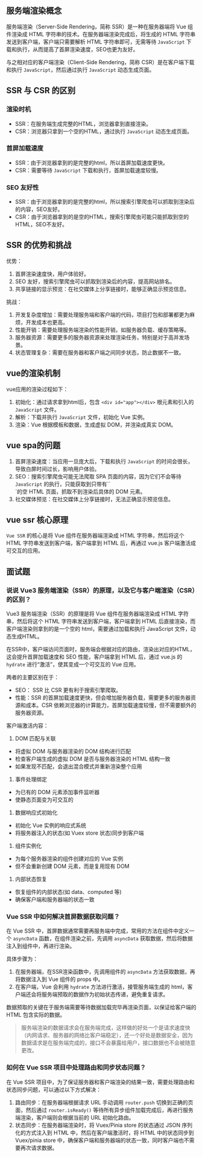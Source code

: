 ## 服务端渲染概念
服务端渲染（Server-Side Rendering，简称 SSR）是一种在服务器端将 Vue 组件渲染成 HTML 字符串的技术。在服务器端渲染完成后，将生成的 HTML 字符串发送到客户端，客户端只需要解析 HTML 字符串即可，无需等待 `JavaScript` 下载和执行，从而提高了首屏渲染速度，SEO也更为友好。

与之相对应的客户端渲染（Client-Side Rendering，简称 CSR）是在客户端下载和执行 `JavaScript`，然后通过执行 `JavaScript` 动态生成页面。

## SSR 与 CSR 的区别
### 渲染时机
- SSR：在服务端生成完整的HTML，浏览器拿到直接渲染。
- CSR：浏览器只拿到一个空的HTML，通过执行 `JavaScript` 动态生成页面。

### 首屏加载速度
- SSR：由于浏览器拿到的是完整的html，所以首屏加载速度更快。
- CSR：需要等待 `JavaScript` 下载和执行，首屏加载速度较慢。

### SEO 友好性
- SSR：由于浏览器拿到的是完整的html，所以搜索引擎爬虫可以抓取到渲染后的内容，SEO友好。
- CSR：由于浏览器拿到的是空的HTML，搜索引擎爬虫可能只能抓取到空的HTML，SEO不友好。

## SSR 的优势和挑战
优势：
1. 首屏渲染速度快，用户体验好。
2. SEO 友好，搜索引擎爬虫可以抓取到渲染后的内容，提高网站排名。
3. 共享链接的显示预览：在社交媒体上分享链接时，能够正确显示预览信息。

挑战：
1. 开发复杂度增加：需要处理服务端和客户端的代码，项目打包和部署都更为麻烦，开发成本也更高。
2. 性能开销：需要处理服务端渲染的性能开销，如服务器负载、缓存策略等。
3. 服务器资源：需要更多的服务器资源来处理渲染任务，特别是对于高并发场景。
4. 状态管理复杂：需要在服务器和客户端之间同步状态，防止数据不一致。

## vue的渲染机制
vue应用的渲染过程如下：
1. 初始化：通过请求拿到html后，包含 `<div id="app"></div>` 根元素和引入的 `JavaScript` 文件。
2. 解析：下载并执行 `JavaScript` 文件，初始化 Vue 实例。
3. 渲染：Vue 根据模板和数据，生成虚拟 DOM，并渲染成真实 DOM。

## vue spa的问题
1. 首屏渲染速度：当应用一旦庞大后，下载和执行 `JavaScript` 的时间会很长，导致白屏时间过长，影响用户体验。
2. SEO：搜索引擎爬虫可能无法爬取 SPA 页面的内容，因为它们不会等待 `JavaScript` 的执行，只能获取到只带有``<div id="app"></div>`的空 HTML 页面，抓取不到渲染后具体的 DOM 元素。
3. 社交媒体预览：在社交媒体上分享链接时，无法正确显示预览信息。

## vue ssr 核心原理

`Vue SSR` 的核心是将 Vue 组件在服务器端渲染成 HTML 字符串，然后将这个 HTML 字符串发送到客户端，客户端拿到 HTML 后，再通过 vue.js 客户端激活成可交互的应用。


## 面试题
### 说说 Vue3 服务端渲染（SSR）的原理，以及它与客户端渲染（CSR）的区别？
Vue3 服务端渲染（SSR）的原理是将 Vue 组件在服务器端渲染成 HTML 字符串，然后将这个 HTML 字符串发送到客户端，客户端拿到 HTML 后直接渲染，而客户端渲染则拿到的是一个空的 html，需要通过加载和执行 JavaScript 文件，动态生成HTML。

在SSR中，客户端访问页面时，服务端会根据对应的路由，渲染出对应的HTML，这会提升首屏加载速度和 SEO 性能，客户端拿到 HTML 后，通过 vue.js 的 `hydrate` 进行“激活”，使其变成一个可交互的 Vue 应用。

两者的主要区别在于：
- SEO： SSR 比 CSR 更有利于搜索引擎爬取。
- 性能：SSR 的首屏加载速度更快，但会增加服务器负载，需要更多的服务器资源和成本。CSR 依赖浏览器的计算能力，首屏加载速度较慢，但不需要额外的服务器资源。

客户端激活内容：
1. DOM 匹配与关联
- 将虚拟 DOM 与服务器渲染的 DOM 结构进行匹配
- 检查客户端生成的虚拟 DOM 是否与服务器渲染的 HTML 结构一致
- 如果发现不匹配，会退出混合模式并重新渲染整个应用

1. 事件处理绑定
- 为已有的 DOM 元素添加事件监听器
- 使静态页面变为可交互的

1. 数据响应式初始化
- 初始化 Vue 实例的响应式系统
- 将服务器注入的状态(如 Vuex store 状态)同步到客户端

1. 组件实例化
- 为每个服务器渲染的组件创建对应的 Vue 实例
- 但不会重新创建 DOM 元素，而是复用现有 DOM
1. 内部状态恢复
- 恢复组件的内部状态(如 data、computed 等)
- 确保客户端和服务器端的状态一致

### Vue SSR 中如何解决首屏数据获取问题？
在 Vue SSR 中，首屏数据通常需要再服务端中完成，常用的方法在组件中定义一个 `asyncData` 函数，在组件渲染之前，先调用 `asyncData` 获取数据，然后将数据注入到组件中，再进行渲染。

具体步骤为：
1. 在服务器端，在SSR渲染函数中，先调用组件的 `asyncData` 方法获取数据，再将数据注入到 Vue 组件的 props 中。
2. 在客户端，Vue 会利用 `hydrate` 方法进行激活，接管服务端生成的 html，客户端还会将服务端预取的数据作为初始状态传递，避免重复请求。
  
数据预取的关键在于服务端需要等待数据加载完毕再渲染页面，以保证给客户端的 HTML 包含实际的数据。

> 服务端渲染的数据请求会在服务端完成，这样做的好处一个是请求速度快（内网请求、服务器的网络比客户端稳定），还一个好处是数据安全，因为数据请求是在服务端完成的，接口不会暴露给用户，接口数据也不会被随意更改。

### 如何在 Vue SSR 项目中处理路由和同步状态问题？
在 Vue SSR 项目中，为了保证服务器和客户端渲染的结果一致，需要处理路由和状态同步问题，可以通过以下方式解决：

1. 路由同步：在服务器端根据请求 URL 手动调用 `router.push` 切换到正确的页面，然后通过 `router.isReady()` 等待所有异步组件加载完成后，再进行服务端渲染，客户端则会根据当前的 URL 初始化路由。
2. 状态同步：在服务器端渲染时，将 Vuex/Pinia store 的状态通过 JSON 序列化的方式注入到 HTML 中，然后在客户端激活时，将 HTML 中的状态同步到 Vuex/pinia store 中，确保客户端和服务器端的状态一致，同时客户端也不需要再次请求数据。